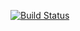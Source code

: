 [![Build Status](https://travis-ci.org/abraverm/bi-el-d.png?branch=master)](https://travis-ci.org/abraverm/bi-el-d)